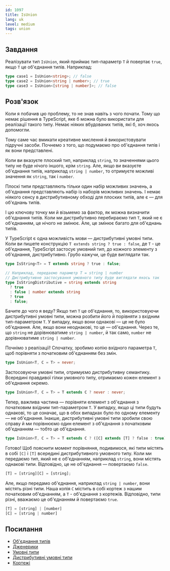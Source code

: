 ```yaml
---
id: 1097
title: IsUnion
lang: uk
level: medium
tags: union
---
```


## Завдання

Реалізувати тип `IsUnion`, який приймає тип-параметр `T` й повертає `true`, якщо `T` це об'єднання типів.
Наприклад:

```typescript
type case1 = IsUnion<string>; // false
type case2 = IsUnion<string | number>; // true
type case3 = IsUnion<[string | number]>; // false
```

## Розв'язок

Коли я побачив цю проблему, то не знав навіть з чого почати.
Тому що немає рішення в TypeScript, яке б можна було використати для реалізації такого типу.
Немає ніяких вбудованих типів, які б, хоч якось допомогли.

Тому саме час вмикати креативне мислення й використовувати підручні засоби.
Почнемо з того, що подумаємо про об'єднання типів і як вони представлені.

Коли ви вказуєте плоский тип, наприклад `string`, то значеннями цього типу не буде нічого іншого, крім `string`.
Але, якщо ви вказуєте об'єднання типів, наприклад `string | number`, то отримуєте можливі значення як `string`, так і `number`.

Плоскі типи представляють тільки один набір можливих значень, а об'єднання представляють набір із наборів можливих значень.
І немає ніякого сенсу в дистрибутивному обході для плоских типів, але є — для об'єднань типів.

І цю ключову точку ми й візьмемо за фактор, як можна визначити об'єднання типів.
Коли ми дистрибутивно перебираємо тип `T`, який не є об'єднанням, це нічого не змінює.
Але, це змінює багато для об'єднань типів.

У TypeScript є одна можливість мови — дистрибутивні умовні типи.
Коли ви пишете конструкцію `T extends string ? true : false`, де `T` - це об'єднання, TypeScript застосує умовний тип, до кожного элементу з об'єднання, дистрибутивно.
Грубо кажучи, це буде виглядати так.

```typescript
type IsString<T> = T extends string ? true : false;

// Наприклад, передаємо параметр T = string | number
// Дистрибутивне застосування умовного типу буде виглядати якось так
type IsStringDistributive = string extends string
  ? true
  : false | number extends string
  ? true
  : false;
```

Бачите до чого я веду?
Якщо тип `T` це об'єднання, то, використовуючи дистрибутивні умовні типи, можна розбити його й порівняти з вхідним тип-параметром `T`.
У випадку, якщо вони однакові — це не було об'єднання.
Але, якщо вони неоднакові, то це — об'єднання.
Через те, що `string` не дорівнюватиме `string | number`, й так само, `number` не дорівнюватиме `string | number`.

Почнімо з реалізації!
Спочатку, зробимо копію вхідного параметра `T`, щоб порівняти з початковим об'єднанням без змін.

```typescript
type IsUnion<T, C = T> = never;
```

Застосовуючи умовні типи, отримуємо дистрибутивну семантику.
Всередині правдивої гілки умовного типу, отримаємо кожен елемент з об'єднання окремо.

```typescript
type IsUnion<T, C = T> = T extends C ? never : never;
```

Тепер, важлива частина — порівняти елемент з об'єднання з початковим вхідним тип-параметром `T`.
У випадку, якщо ці типи будуть однакові, то це означає, що в обох випадках було по одному елементу — не об'єднання.
Інакше, дистрибутивні умовні типи зробили свою справу й ми порівнюємо один елемент з об'єднання з початковим об'єднанням — тобто це об'єднання.

```typescript
type IsUnion<T, C = T> = T extends C ? ([C] extends [T] ? false : true) : never;
```

Готово!
Щоб пояснити момент порівняння, подивимося, які типи містять в собі `[C]` і `[T]` всередині дистрибутивного умовного типу.
Коли ми передаємо тип, який не є об'єднанням, наприклад `string`, вони містять однакові типи.
Відповідно, це не об'єднання — повертаємо `false`.

```typescript
[T] = [string][C] = [string];
```

Але, якщо передамо об'єднання, наприклад `string | number`, вони містять різні типи.
Наша копія `C` містить в собі кортеж з нашим початковим об'єднанням, а `T` - об'єднання з кортежів.
Відповідно, типи різні, вважаємо це об'єднанням й повертаємо `true`.

```typescript
[T] = [string] | [number]
[C] = [string | number]
```

## Посилання

- [Об'єднання типів](https://www.typescriptlang.org/docs/handbook/2/everyday-types.html#union-types)
- [Дженерики](https://www.typescriptlang.org/docs/handbook/2/generics.html)
- [Умовні типи](https://www.typescriptlang.org/docs/handbook/2/conditional-types.html)
- [Дистрибутивні умовні типи](https://www.typescriptlang.org/docs/handbook/2/conditional-types.html#distributive-conditional-types)
- [Кортежі](https://www.typescriptlang.org/docs/handbook/release-notes/typescript-1-3.html#tuple-types)
